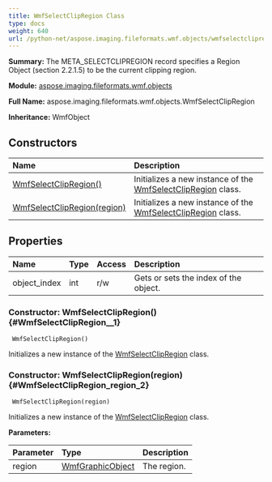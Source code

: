```yaml
---
title: WmfSelectClipRegion Class
type: docs
weight: 640
url: /python-net/aspose.imaging.fileformats.wmf.objects/wmfselectclipregion/
---
```


**Summary:** The META_SELECTCLIPREGION record specifies a Region Object (section 2.2.1.5) to be the current clipping region.

**Module:** [aspose.imaging.fileformats.wmf.objects](/imaging/python-net/aspose.imaging.fileformats.wmf.objects/)

**Full Name:** aspose.imaging.fileformats.wmf.objects.WmfSelectClipRegion

**Inheritance:** WmfObject

## **Constructors**
| **Name** | **Description** |
| :- | :- |
| [WmfSelectClipRegion()](#WmfSelectClipRegion__1) | Initializes a new instance of the [WmfSelectClipRegion](/imaging/python-net/aspose.imaging.fileformats.wmf.objects/wmfselectclipregion/) class. |
| [WmfSelectClipRegion(region)](#WmfSelectClipRegion_region_2) | Initializes a new instance of the [WmfSelectClipRegion](/imaging/python-net/aspose.imaging.fileformats.wmf.objects/wmfselectclipregion/) class. |
## **Properties**
| **Name** | **Type** | **Access** | **Description** |
| :- | :- | :- | :- |
| object_index | int | r/w | Gets or sets the index of the object. |


### Constructor: WmfSelectClipRegion() {#WmfSelectClipRegion__1}


```
 WmfSelectClipRegion() 
```

Initializes a new instance of the [WmfSelectClipRegion](/imaging/python-net/aspose.imaging.fileformats.wmf.objects/wmfselectclipregion/) class.

### Constructor: WmfSelectClipRegion(region) {#WmfSelectClipRegion_region_2}


```
 WmfSelectClipRegion(region) 
```

Initializes a new instance of the [WmfSelectClipRegion](/imaging/python-net/aspose.imaging.fileformats.wmf.objects/wmfselectclipregion/) class.

**Parameters:**

| Parameter | Type | Description |
| :- | :- | :- |
| region | [WmfGraphicObject](/imaging/python-net/aspose.imaging.fileformats.wmf.objects/wmfgraphicobject/) | The region. |

